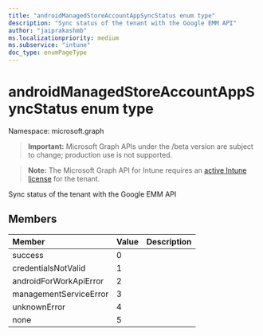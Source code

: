 ```yaml
---
title: "androidManagedStoreAccountAppSyncStatus enum type"
description: "Sync status of the tenant with the Google EMM API"
author: "jaiprakashmb"
ms.localizationpriority: medium
ms.subservice: "intune"
doc_type: enumPageType
---
```


# androidManagedStoreAccountAppSyncStatus enum type

Namespace: microsoft.graph
> **Important:** Microsoft Graph APIs under the /beta version are subject to change; production use is not supported.

> **Note:** The Microsoft Graph API for Intune requires an [active Intune license](https://go.microsoft.com/fwlink/?linkid=839381) for the tenant.


Sync status of the tenant with the Google EMM API

## Members
|Member|Value|Description|
|:---|:---|:---|
|success|0||
|credentialsNotValid|1||
|androidForWorkApiError|2||
|managementServiceError|3||
|unknownError|4||
|none|5||
